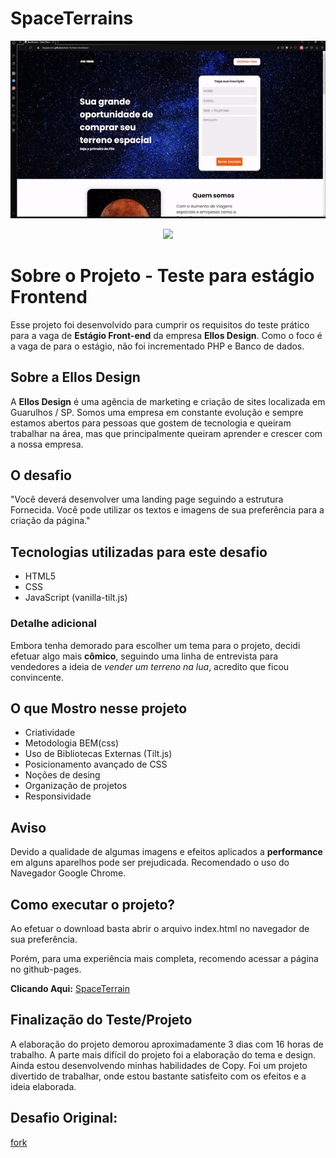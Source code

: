# SpaceTerrains

<p align="center">
        <img src="assets/to_readme/Desktop_img.gif">
</p>
<p align="center">
        <img src="assets/to_readme/Mobile_tilt.gif">
</p>
    

# Sobre o Projeto - Teste para estágio Frontend 

Esse projeto foi desenvolvido para cumprir os requisitos do teste prático para a vaga de **Estágio Front-end** da empresa **Ellos Design**. Como o foco é a vaga de para o estágio, não foi incrementado PHP e Banco de dados.

## Sobre a Ellos Design

A **Ellos Design** é uma agência de marketing e criação de sites localizada em Guarulhos / SP. Somos uma empresa em constante evolução e sempre estamos abertos para pessoas que gostem de tecnologia e queiram trabalhar na área, mas que principalmente queiram aprender e crescer com a nossa empresa.

## O desafio

"Você deverá desenvolver uma landing page seguindo a estrutura Fornecida. Você pode utilizar os textos e imagens de sua preferência para a criação da página."

## Tecnologias utilizadas para este desafio

- HTML5
- CSS
- JavaScript (vanilla-tilt.js)

### Detalhe adicional

Embora tenha demorado para escolher um tema para o projeto, decidi efetuar algo mais **cômico**, seguindo uma linha de entrevista para vendedores a ideia de *vender um terreno na lua*, acredito que ficou convincente.

## O que Mostro nesse projeto

- Criatividade
- Metodologia BEM(css)
- Uso de Bibliotecas Externas (Tilt.js)
- Posicionamento avançado de CSS
- Noções de desing
- Organização de projetos
- Responsividade

## Aviso

Devido a qualidade de algumas imagens e efeitos aplicados a **performance** em alguns aparelhos pode ser prejudicada.
Recomendado o uso do Navegador Google Chrome.

## Como executar o projeto? 

Ao efetuar o download basta abrir o arquivo index.html no navegador de sua preferência. 

Porém, para uma experiência mais completa, recomendo acessar a página no github-pages.

**Clicando Aqui:** [SpaceTerrain](https://tiagopaulino.github.io/teste-frontend-developer/)

## Finalização do Teste/Projeto

A elaboração do projeto demorou aproximadamente 3 dias com 16 horas de trabalho. A parte mais difícil do projeto foi a elaboração do tema e design. Ainda estou desenvolvendo minhas habilidades de Copy. Foi um projeto divertido de trabalhar, onde estou bastante satisfeito com os efeitos e a ideia elaborada.


## Desafio Original:
[fork](https://github.com/Ellos-Design/teste-frontend-developer/fork) 
